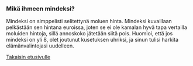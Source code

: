 ### Mikä ihmeen mindeksi?

Mindeksi on simppelisti selitettynä moluen hinta. Mindeksi kuvaillaan pelkästään sen hintana euroissa, joten se ei ole kamalan hyvä tapa vertailla moluiden hintoja, sillä annoskoko jätetään siitä pois. Huomioi, että jos mindeksi on yli 8, olet joutunut kusetuksen uhriksi, ja sinun tulisi harkita elämänvalintojasi uudelleen.


[Takaisin etusivulle](../index.md)